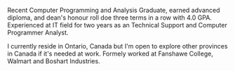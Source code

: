 Recent Computer Programming and Analysis Graduate, earned advanced diploma, and dean's honour roll doe three terms in a row with 4.0 GPA. Experienced at IT field for two years as an Technical Support and Computer Programmer Analyst. 

I currently reside in Ontario, Canada but I'm open to explore other provinces in Canada if it's needed at work. Formely worked at Fanshawe College, Walmart and Boshart Industries.

